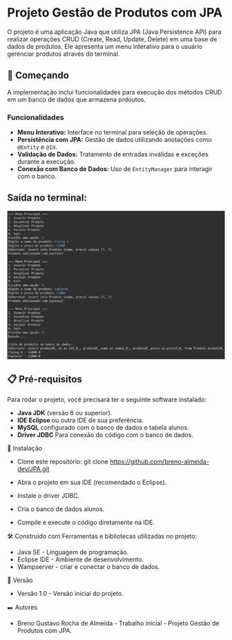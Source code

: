 # Projeto Gestão de Produtos com JPA
O projeto é uma aplicação Java que utiliza JPA (Java Persistence API) para realizar operações CRUD (Create, Read, Update, Delete) em uma base de dados de produtos. Ele apresenta um menu interativo para o usuário gerenciar produtos através do terminal.

## 🚀 Começando

A implementação inclui funcionalidades para execução dos métodos CRUD em um banco de dados que armazena prdoutos.


### Funcionalidades

- **Menu Interativo:** Interface no terminal para seleção de operações.
- **Persistência com JPA:** Gestão de dados utilizando anotações como `@Entity` e `@Id`.
- **Validação de Dados:** Tratamento de entradas inválidas e exceções durante a execução.
- **Conexão com Banco de Dados:** Uso de `EntityManager` para interagir com o banco.


## Saída no terminal:
![Imagem CLI](https://github.com/breno-almeida-dev/JPA/blob/master/JPA-imagem.png)


## 📋 Pré-requisitos

Para rodar o projeto, você precisará ter o seguinte software instalado:

- **Java JDK** (versão 8 ou superior).
- **IDE Eclipse** ou outra IDE de sua preferência.
- **MySQL** configurado com o banco de dados e tabela alunos.
- **Driver JDBC** Para conexão do código com o banco de dados.

🔧 Instalação
- Clone este repositório:
    git clone https://github.com/breno-almeida-dev/JPA.git
  
- Abra o projeto em sua IDE (recomendado o Eclipse).
- Instale o driver JDBC.
- Cria o banco de dados alunos.
- Compile e execute o código diretamente na IDE.
  
  

🛠️ Construído com
Ferramentas e bibliotecas utilizadas no projeto:

- Java SE - Linguagem de programação.
- Eclipse IDE - Ambiente de desenvolvimento.
- Wampserver - criar e conectar o banco de dados.


📌 Versão
- Versão 1.0 - Versão inicial do projeto.



✒️ Autores
- Breno Gustavo Rocha de Almeida - Trabalho inicial - Projeto Gestão de Produtos com JPA.
